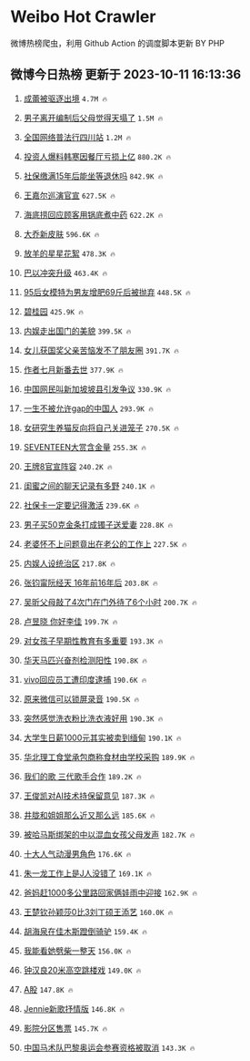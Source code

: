 # Weibo Hot Crawler 



微博热榜爬虫，利用 Github Action 的调度脚本更新 BY PHP 


## 微博今日热榜 更新于 2023-10-11 16:13:36 
1. [成蕾被驱逐出境](https://s.weibo.com/weibo?q=%23%E6%88%90%E8%95%BE%E8%A2%AB%E9%A9%B1%E9%80%90%E5%87%BA%E5%A2%83%23&t=31&band_rank=1&Refer=top) `4.7M 🔥` 

1. [男子离开编制后父母觉得天塌了](https://s.weibo.com/weibo?q=%23%E7%94%B7%E5%AD%90%E7%A6%BB%E5%BC%80%E7%BC%96%E5%88%B6%E5%90%8E%E7%88%B6%E6%AF%8D%E8%A7%89%E5%BE%97%E5%A4%A9%E5%A1%8C%E4%BA%86%23&t=31&band_rank=2&Refer=top) `1.5M 🔥` 

1. [全国网络普法行四川站](https://s.weibo.com/weibo?q=%23%E5%85%A8%E5%9B%BD%E7%BD%91%E7%BB%9C%E6%99%AE%E6%B3%95%E8%A1%8C%E5%9B%9B%E5%B7%9D%E7%AB%99%23&t=31&band_rank=3&Refer=top) `1.2M 🔥` 

1. [投资人爆料韩寒因餐厅亏损上亿](https://s.weibo.com/weibo?q=%23%E6%8A%95%E8%B5%84%E4%BA%BA%E7%88%86%E6%96%99%E9%9F%A9%E5%AF%92%E5%9B%A0%E9%A4%90%E5%8E%85%E4%BA%8F%E6%8D%9F%E4%B8%8A%E4%BA%BF%23&t=31&band_rank=4&Refer=top) `880.2K 🔥` 

1. [社保缴满15年后能坐等退休吗](https://s.weibo.com/weibo?q=%23%E7%A4%BE%E4%BF%9D%E7%BC%B4%E6%BB%A115%E5%B9%B4%E5%90%8E%E8%83%BD%E5%9D%90%E7%AD%89%E9%80%80%E4%BC%91%E5%90%97%23&t=31&band_rank=5&Refer=top) `842.9K 🔥` 

1. [王嘉尔巡演官宣](https://s.weibo.com/weibo?q=%23%E7%8E%8B%E5%98%89%E5%B0%94%E5%B7%A1%E6%BC%94%E5%AE%98%E5%AE%A3%23&t=31&band_rank=6&Refer=top) `627.5K 🔥` 

1. [海底捞回应顾客用锅底煮中药](https://s.weibo.com/weibo?q=%23%E6%B5%B7%E5%BA%95%E6%8D%9E%E5%9B%9E%E5%BA%94%E9%A1%BE%E5%AE%A2%E7%94%A8%E9%94%85%E5%BA%95%E7%85%AE%E4%B8%AD%E8%8D%AF%23&t=31&band_rank=7&Refer=top) `622.2K 🔥` 

1. [大乔新皮肤](https://s.weibo.com/weibo?q=%E5%A4%A7%E4%B9%94%E6%96%B0%E7%9A%AE%E8%82%A4&t=31&band_rank=8&Refer=top) `596.6K 🔥` 

1. [放羊的星星花絮](https://s.weibo.com/weibo?q=%E6%94%BE%E7%BE%8A%E7%9A%84%E6%98%9F%E6%98%9F%E8%8A%B1%E7%B5%AE&t=31&band_rank=9&Refer=top) `478.3K 🔥` 

1. [巴以冲突升级](https://s.weibo.com/weibo?q=%23%E5%B7%B4%E4%BB%A5%E5%86%B2%E7%AA%81%E5%8D%87%E7%BA%A7%23&t=31&band_rank=10&Refer=top) `463.4K 🔥` 

1. [95后女模特为男友增肥69斤后被抛弃](https://s.weibo.com/weibo?q=%2395%E5%90%8E%E5%A5%B3%E6%A8%A1%E7%89%B9%E4%B8%BA%E7%94%B7%E5%8F%8B%E5%A2%9E%E8%82%A569%E6%96%A4%E5%90%8E%E8%A2%AB%E6%8A%9B%E5%BC%83%23&t=31&band_rank=11&Refer=top) `448.5K 🔥` 

1. [碧桂园](https://s.weibo.com/weibo?q=%E7%A2%A7%E6%A1%82%E5%9B%AD&t=31&band_rank=12&Refer=top) `425.9K 🔥` 

1. [内娱走出国门的美貌](https://s.weibo.com/weibo?q=%23%E5%86%85%E5%A8%B1%E8%B5%B0%E5%87%BA%E5%9B%BD%E9%97%A8%E7%9A%84%E7%BE%8E%E8%B2%8C%23&t=31&band_rank=13&Refer=top) `399.5K 🔥` 

1. [女儿获国奖父亲苦恼发不了朋友圈](https://s.weibo.com/weibo?q=%23%E5%A5%B3%E5%84%BF%E8%8E%B7%E5%9B%BD%E5%A5%96%E7%88%B6%E4%BA%B2%E8%8B%A6%E6%81%BC%E5%8F%91%E4%B8%8D%E4%BA%86%E6%9C%8B%E5%8F%8B%E5%9C%88%23&t=31&band_rank=14&Refer=top) `391.7K 🔥` 

1. [作者七月新番去世](https://s.weibo.com/weibo?q=%23%E4%BD%9C%E8%80%85%E4%B8%83%E6%9C%88%E6%96%B0%E7%95%AA%E5%8E%BB%E4%B8%96%23&t=31&band_rank=15&Refer=top) `377.9K 🔥` 

1. [中国网民叫新加坡坡县引发争议](https://s.weibo.com/weibo?q=%23%E4%B8%AD%E5%9B%BD%E7%BD%91%E6%B0%91%E5%8F%AB%E6%96%B0%E5%8A%A0%E5%9D%A1%E5%9D%A1%E5%8E%BF%E5%BC%95%E5%8F%91%E4%BA%89%E8%AE%AE%23&t=31&band_rank=16&Refer=top) `330.9K 🔥` 

1. [一生不被允许gap的中国人](https://s.weibo.com/weibo?q=%23%E4%B8%80%E7%94%9F%E4%B8%8D%E8%A2%AB%E5%85%81%E8%AE%B8gap%E7%9A%84%E4%B8%AD%E5%9B%BD%E4%BA%BA%23&t=31&band_rank=17&Refer=top) `293.9K 🔥` 

1. [女研究生养猫反向将自己关进笼子](https://s.weibo.com/weibo?q=%23%E5%A5%B3%E7%A0%94%E7%A9%B6%E7%94%9F%E5%85%BB%E7%8C%AB%E5%8F%8D%E5%90%91%E5%B0%86%E8%87%AA%E5%B7%B1%E5%85%B3%E8%BF%9B%E7%AC%BC%E5%AD%90%23&t=31&band_rank=18&Refer=top) `270.5K 🔥` 

1. [SEVENTEEN大赏含金量](https://s.weibo.com/weibo?q=%23SEVENTEEN%E5%A4%A7%E8%B5%8F%E5%90%AB%E9%87%91%E9%87%8F%23&t=31&band_rank=19&Refer=top) `255.3K 🔥` 

1. [王牌8官宣阵容](https://s.weibo.com/weibo?q=%23%E7%8E%8B%E7%89%8C8%E5%AE%98%E5%AE%A3%E9%98%B5%E5%AE%B9%23&t=31&band_rank=20&Refer=top) `240.2K 🔥` 

1. [闺蜜之间的聊天记录有多野](https://s.weibo.com/weibo?q=%23%E9%97%BA%E8%9C%9C%E4%B9%8B%E9%97%B4%E7%9A%84%E8%81%8A%E5%A4%A9%E8%AE%B0%E5%BD%95%E6%9C%89%E5%A4%9A%E9%87%8E%23&t=31&band_rank=21&Refer=top) `240.1K 🔥` 

1. [社保卡一定要记得激活](https://s.weibo.com/weibo?q=%23%E7%A4%BE%E4%BF%9D%E5%8D%A1%E4%B8%80%E5%AE%9A%E8%A6%81%E8%AE%B0%E5%BE%97%E6%BF%80%E6%B4%BB%23&t=31&band_rank=22&Refer=top) `239.6K 🔥` 

1. [男子买50克金条打成镯子送爱妻](https://s.weibo.com/weibo?q=%23%E7%94%B7%E5%AD%90%E4%B9%B050%E5%85%8B%E9%87%91%E6%9D%A1%E6%89%93%E6%88%90%E9%95%AF%E5%AD%90%E9%80%81%E7%88%B1%E5%A6%BB%23&t=31&band_rank=23&Refer=top) `228.8K 🔥` 

1. [老婆怀不上问题竟出在老公的工作上](https://s.weibo.com/weibo?q=%23%E8%80%81%E5%A9%86%E6%80%80%E4%B8%8D%E4%B8%8A%E9%97%AE%E9%A2%98%E7%AB%9F%E5%87%BA%E5%9C%A8%E8%80%81%E5%85%AC%E7%9A%84%E5%B7%A5%E4%BD%9C%E4%B8%8A%23&t=31&band_rank=24&Refer=top) `227.5K 🔥` 

1. [内娱人设统治区](https://s.weibo.com/weibo?q=%E5%86%85%E5%A8%B1%E4%BA%BA%E8%AE%BE%E7%BB%9F%E6%B2%BB%E5%8C%BA&t=31&band_rank=25&Refer=top) `217.8K 🔥` 

1. [张钧甯阮经天 16年前16年后](https://s.weibo.com/weibo?q=%E5%BC%A0%E9%92%A7%E7%94%AF%E9%98%AE%E7%BB%8F%E5%A4%A9%2016%E5%B9%B4%E5%89%8D16%E5%B9%B4%E5%90%8E&t=31&band_rank=26&Refer=top) `203.8K 🔥` 

1. [吴昕父母敲了4次门在门外待了6个小时](https://s.weibo.com/weibo?q=%23%E5%90%B4%E6%98%95%E7%88%B6%E6%AF%8D%E6%95%B2%E4%BA%864%E6%AC%A1%E9%97%A8%E5%9C%A8%E9%97%A8%E5%A4%96%E5%BE%85%E4%BA%866%E4%B8%AA%E5%B0%8F%E6%97%B6%23&t=31&band_rank=27&Refer=top) `200.7K 🔥` 

1. [卢昱晓 你好李佳](https://s.weibo.com/weibo?q=%E5%8D%A2%E6%98%B1%E6%99%93%20%E4%BD%A0%E5%A5%BD%E6%9D%8E%E4%BD%B3&t=31&band_rank=28&Refer=top) `199.7K 🔥` 

1. [对女孩子早期性教育有多重要](https://s.weibo.com/weibo?q=%23%E5%AF%B9%E5%A5%B3%E5%AD%A9%E5%AD%90%E6%97%A9%E6%9C%9F%E6%80%A7%E6%95%99%E8%82%B2%E6%9C%89%E5%A4%9A%E9%87%8D%E8%A6%81%23&t=31&band_rank=29&Refer=top) `193.3K 🔥` 

1. [华天马匹兴奋剂检测阳性](https://s.weibo.com/weibo?q=%23%E5%8D%8E%E5%A4%A9%E9%A9%AC%E5%8C%B9%E5%85%B4%E5%A5%8B%E5%89%82%E6%A3%80%E6%B5%8B%E9%98%B3%E6%80%A7%23&t=31&band_rank=30&Refer=top) `190.8K 🔥` 

1. [vivo回应员工遭印度逮捕](https://s.weibo.com/weibo?q=%23vivo%E5%9B%9E%E5%BA%94%E5%91%98%E5%B7%A5%E9%81%AD%E5%8D%B0%E5%BA%A6%E9%80%AE%E6%8D%95%23&t=31&band_rank=31&Refer=top) `190.6K 🔥` 

1. [原来微信可以锁屏录音](https://s.weibo.com/weibo?q=%23%E5%8E%9F%E6%9D%A5%E5%BE%AE%E4%BF%A1%E5%8F%AF%E4%BB%A5%E9%94%81%E5%B1%8F%E5%BD%95%E9%9F%B3%23&t=31&band_rank=32&Refer=top) `190.5K 🔥` 

1. [突然感觉洗衣粉比洗衣液好用](https://s.weibo.com/weibo?q=%23%E7%AA%81%E7%84%B6%E6%84%9F%E8%A7%89%E6%B4%97%E8%A1%A3%E7%B2%89%E6%AF%94%E6%B4%97%E8%A1%A3%E6%B6%B2%E5%A5%BD%E7%94%A8%23&t=31&band_rank=33&Refer=top) `190.3K 🔥` 

1. [大学生日薪1000元其实被卖到缅甸](https://s.weibo.com/weibo?q=%23%E5%A4%A7%E5%AD%A6%E7%94%9F%E6%97%A5%E8%96%AA1000%E5%85%83%E5%85%B6%E5%AE%9E%E8%A2%AB%E5%8D%96%E5%88%B0%E7%BC%85%E7%94%B8%23&t=31&band_rank=34&Refer=top) `190.1K 🔥` 

1. [华北理工食堂承包商称食材由学校采购](https://s.weibo.com/weibo?q=%23%E5%8D%8E%E5%8C%97%E7%90%86%E5%B7%A5%E9%A3%9F%E5%A0%82%E6%89%BF%E5%8C%85%E5%95%86%E7%A7%B0%E9%A3%9F%E6%9D%90%E7%94%B1%E5%AD%A6%E6%A0%A1%E9%87%87%E8%B4%AD%23&t=31&band_rank=35&Refer=top) `189.9K 🔥` 

1. [我们的歌 三代歌手合作](https://s.weibo.com/weibo?q=%E6%88%91%E4%BB%AC%E7%9A%84%E6%AD%8C%20%E4%B8%89%E4%BB%A3%E6%AD%8C%E6%89%8B%E5%90%88%E4%BD%9C&t=31&band_rank=36&Refer=top) `189.2K 🔥` 

1. [王俊凯对AI技术持保留意见](https://s.weibo.com/weibo?q=%23%E7%8E%8B%E4%BF%8A%E5%87%AF%E5%AF%B9AI%E6%8A%80%E6%9C%AF%E6%8C%81%E4%BF%9D%E7%95%99%E6%84%8F%E8%A7%81%23&t=31&band_rank=37&Refer=top) `187.3K 🔥` 

1. [井胧和姐姐那么近又那么远](https://s.weibo.com/weibo?q=%23%E4%BA%95%E8%83%A7%E5%92%8C%E5%A7%90%E5%A7%90%E9%82%A3%E4%B9%88%E8%BF%91%E5%8F%88%E9%82%A3%E4%B9%88%E8%BF%9C%23&t=31&band_rank=38&Refer=top) `185.6K 🔥` 

1. [被哈马斯绑架的中以混血女孩父母发声](https://s.weibo.com/weibo?q=%23%E8%A2%AB%E5%93%88%E9%A9%AC%E6%96%AF%E7%BB%91%E6%9E%B6%E7%9A%84%E4%B8%AD%E4%BB%A5%E6%B7%B7%E8%A1%80%E5%A5%B3%E5%AD%A9%E7%88%B6%E6%AF%8D%E5%8F%91%E5%A3%B0%23&t=31&band_rank=39&Refer=top) `182.7K 🔥` 

1. [十大人气动漫男角色](https://s.weibo.com/weibo?q=%23%E5%8D%81%E5%A4%A7%E4%BA%BA%E6%B0%94%E5%8A%A8%E6%BC%AB%E7%94%B7%E8%A7%92%E8%89%B2%23&t=31&band_rank=40&Refer=top) `176.6K 🔥` 

1. [朱一龙工作上是J人没错了](https://s.weibo.com/weibo?q=%23%E6%9C%B1%E4%B8%80%E9%BE%99%E5%B7%A5%E4%BD%9C%E4%B8%8A%E6%98%AFJ%E4%BA%BA%E6%B2%A1%E9%94%99%E4%BA%86%23&t=31&band_rank=41&Refer=top) `169.1K 🔥` 

1. [爸妈赶1000多公里路回家俩娃雨中迎接](https://s.weibo.com/weibo?q=%23%E7%88%B8%E5%A6%88%E8%B5%B61000%E5%A4%9A%E5%85%AC%E9%87%8C%E8%B7%AF%E5%9B%9E%E5%AE%B6%E4%BF%A9%E5%A8%83%E9%9B%A8%E4%B8%AD%E8%BF%8E%E6%8E%A5%23&t=31&band_rank=42&Refer=top) `162.9K 🔥` 

1. [王楚钦孙颖莎0比3刘丁硕王添艺](https://s.weibo.com/weibo?q=%23%E7%8E%8B%E6%A5%9A%E9%92%A6%E5%AD%99%E9%A2%96%E8%8E%8E0%E6%AF%943%E5%88%98%E4%B8%81%E7%A1%95%E7%8E%8B%E6%B7%BB%E8%89%BA%23&t=31&band_rank=43&Refer=top) `160.0K 🔥` 

1. [胡海泉在佳木斯蹬倒骑驴](https://s.weibo.com/weibo?q=%23%E8%83%A1%E6%B5%B7%E6%B3%89%E5%9C%A8%E4%BD%B3%E6%9C%A8%E6%96%AF%E8%B9%AC%E5%80%92%E9%AA%91%E9%A9%B4%23&t=31&band_rank=44&Refer=top) `159.4K 🔥` 

1. [我能看她劈柴一整天](https://s.weibo.com/weibo?q=%23%E6%88%91%E8%83%BD%E7%9C%8B%E5%A5%B9%E5%8A%88%E6%9F%B4%E4%B8%80%E6%95%B4%E5%A4%A9%23&t=31&band_rank=45&Refer=top) `156.0K 🔥` 

1. [钟汉良20米高空跳楼戏](https://s.weibo.com/weibo?q=%23%E9%92%9F%E6%B1%89%E8%89%AF20%E7%B1%B3%E9%AB%98%E7%A9%BA%E8%B7%B3%E6%A5%BC%E6%88%8F%23&t=31&band_rank=46&Refer=top) `149.0K 🔥` 

1. [A股](https://s.weibo.com/weibo?q=A%E8%82%A1&t=31&band_rank=47&Refer=top) `147.8K 🔥` 

1. [Jennie新歌抒情版](https://s.weibo.com/weibo?q=%23Jennie%E6%96%B0%E6%AD%8C%E6%8A%92%E6%83%85%E7%89%88%23&t=31&band_rank=48&Refer=top) `146.8K 🔥` 

1. [影院分区售票](https://s.weibo.com/weibo?q=%E5%BD%B1%E9%99%A2%E5%88%86%E5%8C%BA%E5%94%AE%E7%A5%A8&t=31&band_rank=49&Refer=top) `145.7K 🔥` 

1. [中国马术队巴黎奥运会参赛资格被取消](https://s.weibo.com/weibo?q=%23%E4%B8%AD%E5%9B%BD%E9%A9%AC%E6%9C%AF%E9%98%9F%E5%B7%B4%E9%BB%8E%E5%A5%A5%E8%BF%90%E4%BC%9A%E5%8F%82%E8%B5%9B%E8%B5%84%E6%A0%BC%E8%A2%AB%E5%8F%96%E6%B6%88%23&t=31&band_rank=50&Refer=top) `143.3K 🔥` 

